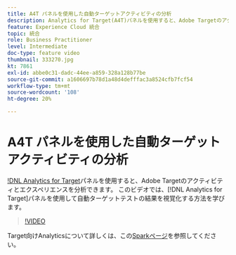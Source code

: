```yaml
---
title: A4T パネルを使用した自動ターゲットアクティビティの分析
description: Analytics for Target(A4T)パネルを使用すると、Adobe Targetのアクティビティとエクスペリエンスを分析できます。 このビデオでは、Analytics for Targetパネルを使用して自動ターゲットテストの結果を視覚化する方法を学びます。
feature: Experience Cloud 統合
topic: 統合
role: Business Practitioner
level: Intermediate
doc-type: feature video
thumbnail: 333270.jpg
kt: 7861
exl-id: abbe0c31-dadc-44ee-a859-328a128b77be
source-git-commit: a1606697b78d1a48d4defffac3a8524cfb7fcf54
workflow-type: tm+mt
source-wordcount: '108'
ht-degree: 20%

---
```


# A4T パネルを使用した自動ターゲットアクティビティの分析

[!DNL Analytics for Target](A4T)パネルを使用すると、Adobe Targetのアクティビティとエクスペリエンスを分析できます。 このビデオでは、[!DNL Analytics for Target]パネルを使用して自動ターゲットテストの結果を視覚化する方法を学びます。

>[!VIDEO](https://video.tv.adobe.com/v/333270/?quality=12&learn=on)

Target向けAnalyticsについて詳しくは、この[Sparkページ](https://spark.adobe.com/page/Lo3Spm4oBOvwF/)を参照してください。
